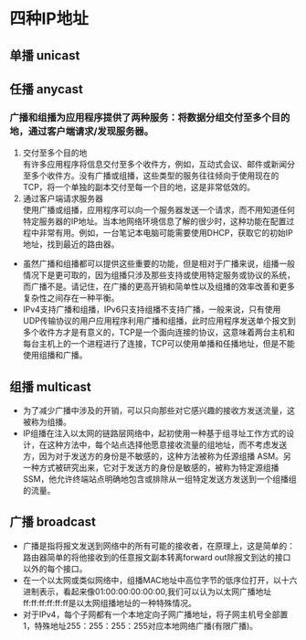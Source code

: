 # 四种IP地址
## 单播 unicast
## 任播 anycast

### 广播和组播为应用程序提供了两种服务：将数据分组交付至多个目的地，通过客户端请求/发现服务器。<br>
1. 交付至多个目的地 <br>
有许多应用程序将信息交付至多个收件方，例如，互动式会议、邮件或新闻分至多个收件方。没有广播或组播，这些类型的服务往往倾向于使用现在的TCP，将一个单独的副本交付至每一个目的地，这是非常低效的。
2. 通过客户端请求服务器 <br>
使用广播或组播，应用程序可以向一个服务器发送一个请求，而不用知道任何特定服务器的IP地址。当本地网络环境信息了解的很少时，这种功能在配置过程中非常有用。例如，一台笔记本电脑可能需要使用DHCP，获取它的初始IP地址，找到最近的路由器。
+ 虽然广播和组播都可以提供这些重要的功能，但是相对于广播来说，组播一般情况下是更可取的，因为组播只涉及那些支持或使用特定服务或协议的系统，而广播不是。请记住，在广播的更高开销和简单性以及组播的效率改善和更多复杂性之间存在一种平衡。
+ IPv4支持广播和组播，IPv6只支持组播不支持广播，一般来说，只有使用UDP传输协议的用户应用程序利用广播和组播，此时应用程序发送单个报文到多个收件方才是有意义的，TCP是一个面向连接的协议，这意味着两台主机和每台主机上的一个进程进行了连接，TCP可以使用单播和任播地址，但是不能使用组播和广播。
## 组播 multicast
+ 为了减少广播中涉及的开销，可以只向那些对它感兴趣的接收方发送流量，这被称为组播。
+ IP组播在注入以太网的链路层网络中，起初使用一种基于组寻址工作方式的设计，在这种方法中，每个站点选择他愿意接收流量的组地址，而不考虑发送方，因为对于发送方的身份是不敏感的，这种方法被称为任源组播 ASM。另一种方式被研究出来，它对于发送方的身份是敏感的，被称为特定源组播SSM，他允许终端站点明确地包含或排除从一组特定发送方发送到一个组播组的流量。
## 广播 broadcast
+ 广播是指将报文发送到网络中的所有可能的接收者，在原理上，这是简单的：路由器简单的将他接收到的任意报文副本转离forward out除报文到达的接口以外的每个接口。
+ 在一个以太网或类似网络中，组播MAC地址中高位字节的低序位打开，以十六进制表示，看起来像01:00:00:00:00:00,我们可以认为以太网广播地址ff:ff:ff:ff:ff:ff是以太网组播地址的一种特殊情况。
+ 对于IPv4，每个子网都有一个本地定向子网广播地址，将子网主机号全部置1，特殊地址255：255：255：255对应本地网络广播(有限广播)。
